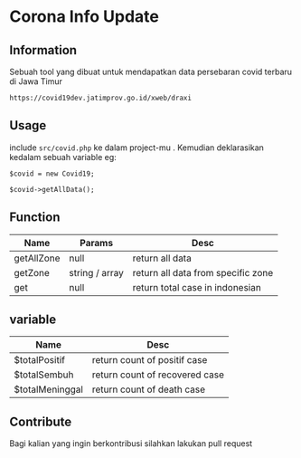 # Corona Info Update

## Information
Sebuah tool yang dibuat untuk mendapatkan data persebaran covid terbaru di Jawa Timur 
```
https://covid19dev.jatimprov.go.id/xweb/draxi
```

## Usage

include ``` src/covid.php ``` ke dalam project-mu . Kemudian deklarasikan kedalam sebuah variable
eg:
```
$covid = new Covid19;

$covid->getAllData();
```

## Function

| Name        | Params           | Desc  |
| ------------- |-------------| -----|
| getAllZone      | null | return all data |
| getZone      | string / array      |   return all data from specific zone |
| get | null      |    return total case in indonesian |



## variable

| Name | Desc|
| ---------- | -------- |
| $totalPositif  | return  count  of positif case |
| $totalSembuh | return  count  of recovered case |
| $totalMeninggal | return  count  of death case |

## Contribute

Bagi kalian yang ingin berkontribusi silahkan lakukan pull request
